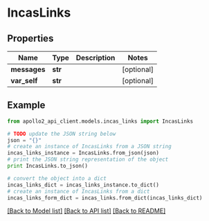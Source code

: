 # IncasLinks


## Properties
Name | Type | Description | Notes
------------ | ------------- | ------------- | -------------
**messages** | **str** |  | [optional] 
**var_self** | **str** |  | [optional] 

## Example

```python
from apollo2_api_client.models.incas_links import IncasLinks

# TODO update the JSON string below
json = "{}"
# create an instance of IncasLinks from a JSON string
incas_links_instance = IncasLinks.from_json(json)
# print the JSON string representation of the object
print IncasLinks.to_json()

# convert the object into a dict
incas_links_dict = incas_links_instance.to_dict()
# create an instance of IncasLinks from a dict
incas_links_form_dict = incas_links.from_dict(incas_links_dict)
```
[[Back to Model list]](../README.md#documentation-for-models) [[Back to API list]](../README.md#documentation-for-api-endpoints) [[Back to README]](../README.md)


